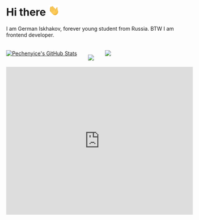 # Hi there <img src="./hello.gif" width="30px">

I am German Iskhakov, forever young student from Russia. BTW I am frontend developer.

<br/>

<div style="display: flex; gap: 30px; row-gap: 15px; flex-wrap: wrap;">
<a href="https://github.com/Pechenyice/Pechenyice">
  <img width="400"  align="center" src="https://github-readme-stats.vercel.app/api?username=Pechenyice&show_icons=true&theme=tokyonight&hide_border=true" alt="Pechenyice's GitHub Stats" />
</a>

<a href="https://git.io/streak-stats"><img src="https://github-readme-streak-stats.herokuapp.com/?user=Pechenyice&theme=tokyonight&hide_border=true" width="400" /></a>

<a href="https://github.com/Pechenyice/Pechenyice">
  <img width="400" align="center" src="https://github-readme-stats.vercel.app/api/top-langs/?username=Pechenyice&langs_count=5&theme=tokyonight&layout=compact&hide_border=true" />
</a>
</div>

<iframe src="https://pechenyice.github.io/e-bubble/" width="100%" height="400" frameborder="0" scrolling="no">
</iframe>

<!-- [![GitHub stats](https://github-readme-stats.vercel.app/api?username=Pechenyice&theme=tokyonight&show_icons=true)](https://github.com/anuraghazra/github-readme-stats) -->

<!--
**Pechenyice/Pechenyice** is a ✨ _special_ ✨ repository because its `README.md` (this file) appears on your GitHub profile.

Here are some ideas to get you started:

- 🔭 I’m currently working on ...
- 🌱 I’m currently learning ...
- 👯 I’m looking to collaborate on ...
- 🤔 I’m looking for help with ...
- 💬 Ask me about ...
- 📫 How to reach me: ...
- 😄 Pronouns: ...
- ⚡ Fun fact: ...
-->
